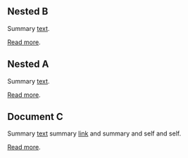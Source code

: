 <!-- markdownlint-disable -->

## Nested B

Summary [text](../Document.md).

[Read more](<B/Document B.md>).

## Nested A

Summary [text](../Document.md).

[Read more](<A/Document A.md>).

## Document C

Summary [text](../Document.md) summary [link](../Document.md "title") and summary and self and self.

[Read more](<Document C.md>).
